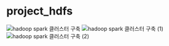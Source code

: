 # project_hdfs


![hadoop spark 클러스터 구축](https://github.com/tes-b/project_hdfs/assets/109839413/a3573cc2-ce24-46ae-bfd4-7ef500fe08a9)
![hadoop spark 클러스터 구축 (1)](https://github.com/tes-b/project_hdfs/assets/109839413/88fa8ee9-7cc9-4210-80aa-937cacc1e2cf)
![hadoop spark 클러스터 구축 (2)](https://github.com/tes-b/project_hdfs/assets/109839413/ae60c01d-4781-4436-aee6-87984c461950)
